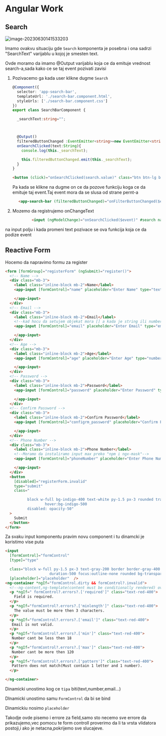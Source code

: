 # Angular Work

## Search

![image-20230630141533203](C:\Users\Ilija\AppData\Roaming\Typora\typora-user-images\image-20230630141533203.png)

Imamo ovakvu situaciju gde `Search` komponenta je posebna i ona sadrzi "SearchText" varijablu u kojoj je smesten text.

Ovde moramo da imamo @Output varijablu koja ce da emituje vrednost search-a,sada kako ce se taj event pozivati zavisi

1) Pozivacemo ga kada user klikne dugme `Search`

   ```ts
   @Component({
     selector: 'app-search-bar',
     templateUrl: './search-bar.component.html',
     styleUrls: ['./search-bar.component.css']
   })
   export class SearchBarComponent {
   
     _searchText:string="";
   
   
   
     @Output()
     filteredButtonChanged :EventEmitter<string>=new EventEmitter<string>();
     onSearchClicked(text:String){
       console.log(this._searchText);
   
       this.filteredButtonChanged.emit(this._searchText);
     }
   }
   ```

   ```html
   <button (click)="onSearchClicked(search.value)" class="btn btn-lg btn-success" type="submit">Search</button>
   
   ```

   Pa kada se klikne na dugme on ce da pozove funkciju koga ce da emituje taj event.Taj event mora da se slusa od strane pernt-a

```html
      <app-search-bar (filteredButtonChanged)="onFilterButtonChanged($event)"></app-search-bar>

```

2. Mozemo da registrujemo onChangeText

   

```html
            <input (ngModelChange)="onSearchClicked($event)" #search name="_searchText" [(ngModel)]="_searchText"  class=" form-control form-control-lg form-control-borderless" type="search" placeholder="Search topics or keywords">

```

na input polju i kada promeni text pozivace se ova funkcija koja ce da podize event

## Reactive Form

Hocemo da napravimo formu za register

```html
<form [formGroup]="registerForm" (ngSubmit)="register()">
  <!-- Name -->
  <div class="mb-3">
    <label class="inline-block mb-2">Name</label>
    <app-input [formControl]="name" placeholder="Enter Name" type="text">

    </app-input>
  </div>
  <!-- Email -->
  <div class="mb-3">
    <label class="inline-block mb-2">Email</label>
    <!--kad hocu da setujem objekat mora [] a kada je string ili number onda ide bez toga []-->
    <app-input [formControl]="email" placeholder="Enter Email" type="email">

    </app-input>
  </div>
  <!-- Age -->
  <div class="mb-3">
    <label class="inline-block mb-2">Age</label>
    <app-input [formControl]="age" placeholder="Enter Age" type="number">

    </app-input>
  </div>
  <!-- Password -->
  <div class="mb-3">
    <label class="inline-block mb-2">Password</label>
    <app-input [formControl]="password" placeholder="Enter Password" type="password">

    </app-input>
  </div>
  <!-- Confirm Password -->
  <div class="mb-3">
    <label class="inline-block mb-2">Confirm Password</label>
    <app-input [formControl]="configrm_password" placeholder="Confirm Password" type="password">

    </app-input>
  </div>
  <!-- Phone Number -->
  <div class="mb-3">
    <label class="inline-block mb-2">Phone Number</label>
    <!--Moramo da instaliramo input max preko "npm i ngx-mask"-->
    <app-input [formControl]="phoneNumber" placeholder="Enter Phone Number" format="(000)000-0000">

    </app-input>
  </div>
  <button
    [disabled]="registerForm.invalid"
    type="submit"
    class="

          block w-full bg-indigo-400 text-white py-1.5 px-3 rounded transition
                  hover:bg-indigo-500
          disabled: opacity-50"
  >
    Submit
  </button>
</form>

```

Za svaku input komponentu pravim novu component i tu dinamcki je koristimo vise puta

```html
<input
  [formControl]="formControl"
  [type]="type"

  class="block w-full py-1.5 px-3 text-gray-200 border border-gray-400 transition
                    duration-500 focus:outline-none rounded bg-transparent focus:border-indigo-400"
  [placeholder]="placeholder"  />
<ng-container *ngIf="formControl.dirty && formControl?.invalid">
  <!--ng-content,ng-template(content must be conditionally rendered) ovo je invisible container da ne menjamo kontent sa <div> elemntom -->
  <p *ngIf=" formControl?.errors?.['required']" class="text-red-400">
    Field is required.
  </p>
  <p *ngIf="formControl?.errors?.['minlength']" class="text-red-400">
    The value must be more then 3 characters.
  </p>
  <p *ngIf="formControl?.errors?.['email']" class="text-red-400">
   Email is not valid.
  </p>
  <p *ngIf="formControl?.errors?.['min']" class="text-red-400">
   Number cant be less then 18
  </p>
  <p *ngIf="formControl?.errors?.['max']" class="text-red-400">
   Number cant be more then 120
  </p>
  <p *ngIf="formControl?.errors?.['pattern']" class="text-red-400">
   Pattern does not match(Must contain 1 letter and 1 number).
  </p>

</ng-container>
```

Dinamicki unostimo kog ce `tipa` biti(text,number,email...)

DInamicki unostimo samu `FormControl` da bi se bind

Dinamickiu nosimo `placeholder`

Takodje ovde pisemo i errore za field,samo sto necemo sve errore da prikazujemo,vec pomocu te form controll proverimo da li ta vrsta vlidatora postoji,i ako je netacna,pokrijemo sve slucajeve.